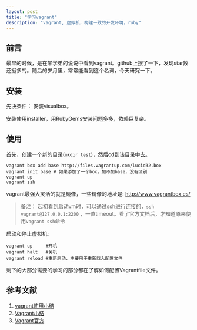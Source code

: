 ```yaml
---
layout: post
title: "学习vagrant"
description: "vagrant, 虚拟机，构建一致的开发环境，ruby"
---
```


## 前言

最早的时候，是在某学弟的说说中看到vagrant。github上搜了一下，发现star数还挺多的。随后的岁月里，常常能看到这个名词，今天研究一下。

## 安装

先决条件： 安装visualbox。

安装使用installer，用RubyGems安装问题多多，依赖巨复杂。

## 使用

首先，创建一个新的目录(`mkdir test`)，然后cd到该目录中去。

```
vagrant box add base http://files.vagrantup.com/lucid32.box
vagrant init base # 如果添加了一个box，加不加base，没有区别
vagrant up
vagrant ssh
```

vagrant最强大灵活的就是镜像，一些镜像的地址是: <http://www.vagrantbox.es/>

> 备注： 起初看到启动vm时，可以通过ssh进行连接的，`ssh vagrant@127.0.0.1:2200` ，一直timeout。看了官方文档后，才知道原来使用`vagrant ssh`命令

启动和停止虚拟机: 

```
vagrant up     #开机
vagrant halt   #关机
vagrant reload #重新启动，主要用于重新载入配置文件
```

剩下的大部分需要的学习的部分都在了解如何配置Vagrantfile文件。

## 参考文献

1. [vagrant使用小结](http://www.cnblogs.com/fuyunbiyi/archive/2013/01/13/2858447.html)
2. [Vagrant小结](http://www.douban.com/note/322249262/)
3. [Vagrant官方](https://www.vagrantup.com/)

